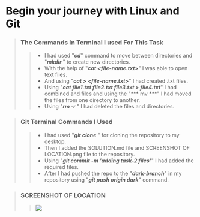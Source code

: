 # Begin your journey with Linux and Git

> ### The Commands In Terminal I used For This Task
>
>> - I had used "***cd***" command to move between directories     and "***mkdir <directory-name>***" to create new directories.
>> - With the help of "***cat <file-name.txt>***" I was able to open text files.
>> - And using "***cat > <file-name.txt>***" I had created .txt files.
>> - Using "***cat file1.txt file2.txt file3.txt > file4.txt***" I had combined and files and using the "*** mv <path of directory the file is in> <path of the directory the file should br moved> ***" I had moved the files from one directory to another.
>> - Using "***rm -r <name of directory or file>***" I had deleted the files and directories.

> ### Git Terminal Commands I Used
>
>> - I had used "***git clone <link of the repo>***" for cloning the repository to my desktop.
>> - Then I added the SOLUTION.md file and SCREENSHOT OF LOCATION.png file to the repository.
>> - Using "***git commit -m 'adding task-2 files'***" I had added the required files.
>> - After I had pushed the repo to the "***dark-branch***" in my repository using "***git push origin dark***" command.

> ### SCREENSHOT OF LOCATION
>
>> ![](SCREENSHOT%20OF%20LOCATION.png)
